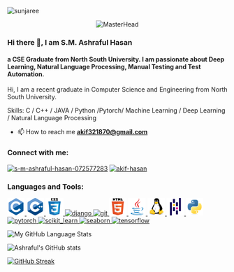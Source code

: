 <p align="left"> <img src="https://komarev.com/ghpvc/?username=akif32187&label=Profile%20views&color=0e75b6&style=flat" alt="sunjaree" /> </p>

<p align="center">
  <img src="https://cdn-images-1.medium.com/v2/resize:fit:550/1*pO5X2c28F1ysJhwnmPsy3Q.gif" width="400" alt="MasterHead">
</p>



### Hi there 👋, I am S.M. Ashraful Hasan 
####  a CSE Graduate from North South University. I am passionate about Deep Learning, Natural Language Processing, Manual Testing and Test Automation.


<p align="justify">
Hi, I am a recent graduate in Computer Science and Engineering from North South University.   
</p>


Skills: C / C++ / JAVA / Python /Pytorch/ Machine Learning / Deep Learning / Natural Language Processing
- 📫 How to reach me **akif321870@gmail.com**



<h3 align="left">Connect with me:</h3>
<p align="left">
<a href="https://www.linkedin.com/in/s-m-ashraful-hasan-072577283/" target="blank"><img align="center" src="https://raw.githubusercontent.com/rahuldkjain/github-profile-readme-generator/master/src/images/icons/Social/linked-in-alt.svg" alt="s-m-ashraful-hasan-072577283" height="30" width="40" /></a>
<a href="https://stackoverflow.com/users/18851547/akif-hasan" target="blank"><img align="center" src="https://raw.githubusercontent.com/rahuldkjain/github-profile-readme-generator/master/src/images/icons/Social/stack-overflow.svg" alt="akif-hasan" height="30" width="40" /></a>
</p>

<h3 align="left">Languages and Tools:</h3>
<p align="left"> <a href="https://www.cprogramming.com/" target="_blank" rel="noreferrer"> <img src="https://raw.githubusercontent.com/devicons/devicon/master/icons/c/c-original.svg" alt="c" width="40" height="40"/> </a> <a href="https://www.w3schools.com/cpp/" target="_blank" rel="noreferrer"> <img src="https://raw.githubusercontent.com/devicons/devicon/master/icons/cplusplus/cplusplus-original.svg" alt="cplusplus" width="40" height="40"/> </a> <a href="https://www.w3schools.com/css/" target="_blank" rel="noreferrer"> <img src="https://raw.githubusercontent.com/devicons/devicon/master/icons/css3/css3-original-wordmark.svg" alt="css3" width="40" height="40"/> </a> <a href="https://www.djangoproject.com/" target="_blank" rel="noreferrer"> <img src="https://cdn.worldvectorlogo.com/logos/django.svg" alt="django" width="40" height="40"/> </a> <a href="https://git-scm.com/" target="_blank" rel="noreferrer"> <img src="https://www.vectorlogo.zone/logos/git-scm/git-scm-icon.svg" alt="git" width="40" height="40"/> </a> <a href="https://www.w3.org/html/" target="_blank" rel="noreferrer"> <img src="https://raw.githubusercontent.com/devicons/devicon/master/icons/html5/html5-original-wordmark.svg" alt="html5" width="40" height="40"/> </a> <a href="https://www.java.com" target="_blank" rel="noreferrer"> <img src="https://raw.githubusercontent.com/devicons/devicon/master/icons/java/java-original.svg" alt="java" width="40" height="40"/> </a> <a href="https://www.linux.org/" target="_blank" rel="noreferrer"> <img src="https://raw.githubusercontent.com/devicons/devicon/master/icons/linux/linux-original.svg" alt="linux" width="40" height="40"/> </a> <a href="https://pandas.pydata.org/" target="_blank" rel="noreferrer"> <img src="https://raw.githubusercontent.com/devicons/devicon/2ae2a900d2f041da66e950e4d48052658d850630/icons/pandas/pandas-original.svg" alt="pandas" width="40" height="40"/> </a> <a href="https://www.python.org" target="_blank" rel="noreferrer"> <img src="https://raw.githubusercontent.com/devicons/devicon/master/icons/python/python-original.svg" alt="python" width="40" height="40"/> </a> <a href="https://pytorch.org/" target="_blank" rel="noreferrer"> <img src="https://www.vectorlogo.zone/logos/pytorch/pytorch-icon.svg" alt="pytorch" width="40" height="40"/> </a> <a href="https://scikit-learn.org/" target="_blank" rel="noreferrer"> <img src="https://upload.wikimedia.org/wikipedia/commons/0/05/Scikit_learn_logo_small.svg" alt="scikit_learn" width="40" height="40"/> </a> <a href="https://seaborn.pydata.org/" target="_blank" rel="noreferrer"> <img src="https://seaborn.pydata.org/_images/logo-mark-lightbg.svg" alt="seaborn" width="40" height="40"/> </a> <a href="https://www.tensorflow.org" target="_blank" rel="noreferrer"> <img src="https://www.vectorlogo.zone/logos/tensorflow/tensorflow-icon.svg" alt="tensorflow" width="40" height="40"/> </a> </p>



![My GitHub Language Stats](https://github-readme-stats.vercel.app/api/top-langs/?username=akifhasan32187&langs_count=5&theme=tokyonight)

![Ashraful's GitHub stats](https://stats-of-aowshad-m7vo.vercel.app/api?username=akifhasan32187&show_icons=true&theme=radical)

[![GitHub Streak](https://streak-stats.demolab.com?user=akifhasan32187&theme=tokyonight&mode=weekly)](https://git.io/streak-stats)





